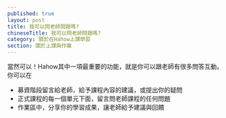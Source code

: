 ```yaml
---
published: true
layout: post
title: 我可以問老師問題嗎?
chineseTitle: 我可以問老師問題嗎?
category: 關於在Hahow上課學習
section: 關於上課與作業
---
```

 

當然可以！Hahow其中一項最重要的功能，就是你可以跟老師有很多問答互動。你可以在

*   募資階段留言給老師，給予課程內容的建議，或提出你的疑問
*   正式課程的每一個單元下面，留言問老師課程的任何問題
*   作業區中，分享你的學習成果，讓老師給予建議與回饋